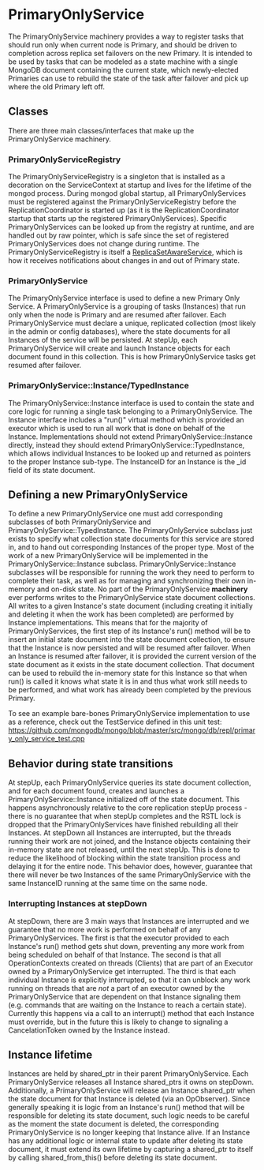 # PrimaryOnlyService

The PrimaryOnlyService machinery provides a way to register tasks that should run only when current
node is Primary, and should be driven to completion across replica set failovers on the new
Primary. It is intended to be used by tasks that can be modeled as a state machine with a single
MongoDB document containing the current state, which newly-elected Primaries can use to rebuild the
state of the task after failover and pick up where the old Primary left off.

## Classes

There are three main classes/interfaces that make up the PrimaryOnlyService machinery.

### PrimaryOnlyServiceRegistry

The PrimaryOnlyServiceRegistry is a singleton that is installed as a decoration on the
ServiceContext at startup and lives for the lifetime of the mongod process.  During mongod global
startup, all PrimaryOnlyServices must be registered against the PrimaryOnlyServiceRegistry before
the ReplicationCoordinator is started up (as it is the ReplicationCoordinator startup that starts up
the registered PrimaryOnlyServices). Specific PrimaryOnlyServices can be looked up from the registry
at runtime, and are handled out by raw pointer, which is safe since the set of registered
PrimaryOnlyServices does not change during runtime.  The PrimaryOnlyServiceRegistry is itself a
[ReplicaSetAwareService](../src/mongo/db/repl/README.md#ReplicaSetAwareService-interface), which is
how it receives notifications about changes in and out of Primary state.

### PrimaryOnlyService

The PrimaryOnlyService interface is used to define a new Primary Only Service.  A PrimaryOnlyService
is a grouping of tasks (Instances) that run only when the node is Primary and are resumed after
failover.  Each PrimaryOnlyService must declare a unique, replicated collection (most likely in the
admin or config databases), where the state documents for all Instances of the service will be
persisted.  At stepUp, each PrimaryOnlyService will create and launch Instance objects for each
document found in this collection. This is how PrimaryOnlyService tasks get resumed after failover.


### PrimaryOnlyService::Instance/TypedInstance

The PrimaryOnlyService::Instance interface is used to contain the state and core logic for running a
single task belonging to a PrimaryOnlyService. The Instance interface includes a "run()" virtual
method which is provided an executor which is used to run all work that is done on behalf of the
Instance. Implementations should not extend PrimaryOnlyService::Instance directly, instead they
should extend PrimaryOnlyService::TypedInstance, which allows individual Instances to be looked up
and returned as pointers to the proper Instance sub-type. The InstanceID for an Instance is the _id
field of its state document.


## Defining a new PrimaryOnlyService

To define a new PrimaryOnlyService one must add corresponding subclasses of both PrimaryOnlyService
and PrimaryOnlyService::TypedInstance.  The PrimaryOnlyService subclass just exists to specify what
collection state documents for this service are stored in, and to hand out corresponding Instances
of the proper type.  Most of the work of a new PrimaryOnlyService will be implemented in the
PrimaryOnlyService::Instance subclass. PrimaryOnlyService::Instance subclasses will be responsible
for running the work they need to perform to complete their task, as well as for managing and
synchronizing their own in-memory and on-disk state. No part of the PrimaryOnlyService **machinery**
ever performs writes to the PrimaryOnlyService state document collections.  All writes to a given
Instance's state document (including creating it initially and deleting it when the work has been
completed) are performed by Instance implementations.  This means that for the majority of
PrimaryOnlyServices, the first step of its Instance's run() method will be to insert an initial
state document into the state document collection, to ensure that the Instance is now persisted and
will be resumed after failover.  When an Instance is resumed after failover, it is provided the
current version of the state document as it exists in the state document collection.  That document
can be used to rebuild the in-memory state for this Instance so that when run() is called it knows
what state it is in and thus what work still needs to be performed, and what work has already been
completed by the previous Primary.

To see an example bare-bones PrimaryOnlyService implementation to use as a reference, check out the
TestService defined in this unit test: https://github.com/mongodb/mongo/blob/master/src/mongo/db/repl/primary_only_service_test.cpp


## Behavior during state transitions

At stepUp, each PrimaryOnlyService queries its state document collection, and for each document
found, creates and launches a PrimaryOnlyService::Instance initialized off of the state
document. This happens asynchronously relative to the core replication stepUp process - there is no
guarantee that when stepUp completes and the RSTL lock is dropped that the PrimaryOnlyServices have
finished rebuilding all their Instances. At stepDown all Instances are interrupted, but the threads
running their work are not joined, and the Instance objects containing their in-memory state are not
released, until the next stepUp. This is done to reduce the likelihood of blocking within the state
transition process and delaying it for the entire node. This behavior does, however, guarantee that
there will never be two Instances of the same PrimaryOnlyService with the same InstanceID running at
the same time on the same node.

### Interrupting Instances at stepDown

At stepDown, there are 3 main ways that Instances are interrupted and we guarantee that no more work
is performed on behalf of any PrimaryOnlyServices.  The first is that the executor provided to each
Instance's run() method gets shut down, preventing any more work from being scheduled on behalf of
that Instance.  The second is that all OperationContexts created on threads (Clients) that are part
of an Executor owned by a PrimaryOnlyService get interrupted. The third is that each individual
Instance is explicitly interrupted, so that it can unblock any work running on threads that are
*not* a part of an executor owned by the PrimaryOnlyService that are dependent on that Instance
signaling them (e.g. commands that are waiting on the Instance to reach a certain state). Currently
this happens via a call to an interrupt() method that each Instance must override, but in the future
this is likely to change to signaling a CancelationToken owned by the Instance instead.

## Instance lifetime

Instances are held by shared_ptr in their parent PrimaryOnlyService. Each PrimaryOnlyService
releases all Instance shared_ptrs it owns on stepDown.  Additionally, a PrimaryOnlyService will
release an Instance shared_ptr when the state document for that Instance is deleted (via an
OpObserver).  Since generally speaking it is logic from an Instance's run() method that will be
responsible for deleting its state document, such logic needs to be careful as the moment the state
document is deleted, the corresponding PrimaryOnlyService is no longer keeping that Instance alive.
If an Instance has any additional logic or internal state to update after deleting its state
document, it must extend its own lifetime by capturing a shared_ptr to itself by calling
shared_from_this() before deleting its state document.
